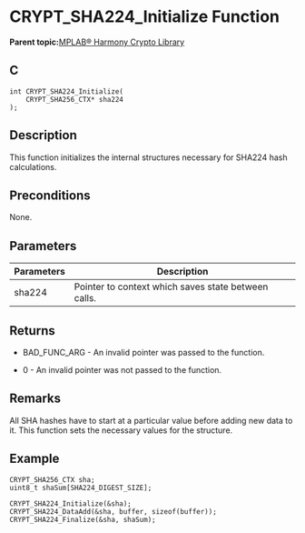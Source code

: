 # CRYPT\_SHA224\_Initialize Function

**Parent topic:**[MPLAB® Harmony Crypto Library](GUID-20F7C343-23D4-42D9-B8C2-A97D4D0EE5CD.md)

## C

```
int CRYPT_SHA224_Initialize(
    CRYPT_SHA256_CTX* sha224
);
```

## Description

This function initializes the internal structures necessary for SHA224 hash calculations.

## Preconditions

None.

## Parameters

|Parameters|Description|
|----------|-----------|
|sha224|Pointer to context which saves state between calls.|

## Returns

-   BAD\_FUNC\_ARG - An invalid pointer was passed to the function.

-   0 - An invalid pointer was not passed to the function.


## Remarks

All SHA hashes have to start at a particular value before adding new data to it. This function sets the necessary values for the structure.

## Example

```
CRYPT_SHA256_CTX sha;
uint8_t shaSum[SHA224_DIGEST_SIZE];

CRYPT_SHA224_Initialize(&sha);
CRYPT_SHA224_DataAdd(&sha, buffer, sizeof(buffer));
CRYPT_SHA224_Finalize(&sha, shaSum);
```

